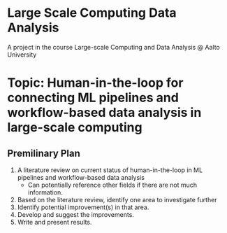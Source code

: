 # Large Scale Computing Data Analysis
A project in the course Large-scale Computing and Data Analysis @ Aalto University

# Topic: Human-in-the-loop for connecting ML pipelines and workflow-based data analysis in large-scale computing

## Premilinary Plan
1. A literature review on current status of human-in-the-loop in ML pipelines and workflow-based data analysis
   * Can potentially reference other fields if there are not much information.
3. Based on the literature review, identify one area to investigate further
4. Identify potential improvement(s) in that area.
5. Develop and suggest the improvements.
6. Write and present results.
